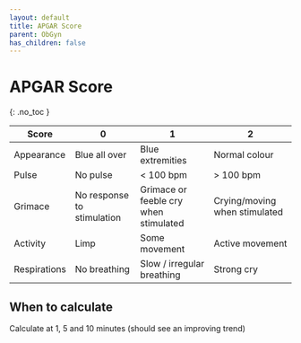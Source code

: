 ```yaml
---
layout: default
title: APGAR Score
parent: ObGyn
has_children: false
---
```


# APGAR Score
{: .no_toc }

| Score        | 0                          | 1                                     | 2                             |
|--------------|----------------------------|---------------------------------------|-------------------------------|
| Appearance   | Blue all over              | Blue extremities                      | Normal colour                 |
| Pulse        | No pulse                   | < 100 bpm                             | > 100 bpm                     |
| Grimace      | No response to stimulation | Grimace or feeble cry when stimulated | Crying/moving when stimulated |
| Activity     | Limp                       | Some movement                         | Active movement               |
| Respirations | No breathing               | Slow / irregular breathing            | Strong cry                    |

## When to calculate

Calculate at 1, 5 and 10 minutes (should see an improving trend)

